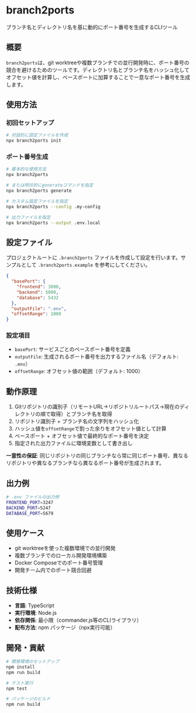 # branch2ports

ブランチ名とディレクトリ名を基に動的にポート番号を生成するCLIツール

## 概要

`branch2ports`は、git worktreeや複数ブランチでの並行開発時に、ポート番号の競合を避けるためのツールです。ディレクトリ名とブランチ名をハッシュ化してオフセット値を計算し、ベースポートに加算することで一意なポート番号を生成します。

## 使用方法

### 初回セットアップ

```bash
# 対話的に設定ファイルを作成
npx branch2ports init
```

### ポート番号生成

```bash
# 基本的な使用方法
npx branch2ports

# または明示的にgenerateコマンドを指定
npx branch2ports generate

# カスタム設定ファイルを指定
npx branch2ports --config .my-config

# 出力ファイルを指定
npx branch2ports --output .env.local
```

## 設定ファイル

プロジェクトルートに `.branch2ports` ファイルを作成して設定を行います。サンプルとして `.branch2ports.example` を参考にしてください。

```json
{
  "basePort": {
    "frontend": 3000,
    "backend": 5000,
    "database": 5432
  },
  "outputFile": ".env",
  "offsetRange": 1000
}
```

### 設定項目

- `basePort`: サービスごとのベースポート番号を定義
- `outputFile`: 生成されるポート番号を出力するファイル名（デフォルト: `.env`）
- `offsetRange`: オフセット値の範囲（デフォルト: 1000）

## 動作原理

1. Gitリポジトリの識別子（リモートURL→リポジトリルートパス→現在のディレクトリの順で取得）とブランチ名を取得
2. リポジトリ識別子 + ブランチ名の文字列をハッシュ化
3. ハッシュ値を`offsetRange`で割った余りをオフセット値として計算
4. ベースポート + オフセット値で最終的なポート番号を決定
5. 指定された出力ファイルに環境変数として書き出し

**一意性の保証**: 同じリポジトリの同じブランチなら常に同じポート番号、異なるリポジトリや異なるブランチなら異なるポート番号が生成されます。

## 出力例

```bash
# .env ファイルの出力例
FRONTEND_PORT=3247
BACKEND_PORT=5247
DATABASE_PORT=5679
```

## 使用ケース

- git worktreeを使った複数環境での並行開発
- 複数ブランチでのローカル開発環境構築
- Docker Composeでのポート番号管理
- 開発チーム内でのポート競合回避

## 技術仕様

- **言語**: TypeScript
- **実行環境**: Node.js
- **依存関係**: 最小限（commander.js等のCLIライブラリ）
- **配布方法**: npm パッケージ（npx実行可能）

## 開発・貢献

```bash
# 開発環境のセットアップ
npm install
npm run build

# テスト実行
npm test

# パッケージのビルド
npm run build
```